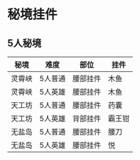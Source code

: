 # 秘境挂件

## 5人秘境

|秘境            |难度    |部位    |挂件            |
|:--------------:|:------:|--------|----------------|
|灵霄峡          |5人普通 |腰部挂件|木鱼            |
|灵霄峡          |5人英雄 |腰部挂件|木鱼            |
|天工坊          |5人普通 |腰部挂件|药囊            |
|天工坊          |5人英雄 |背部挂件|霸王钳          |
|无盐岛          |5人普通 |腰部挂件|腰刀            |
|无盐岛          |5人英雄 |腰部挂件|悦              |
